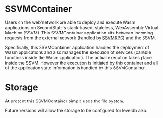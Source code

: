 # SSVMContainer
Users on the web/network are able to deploy and execute Wasm applications on SecondState's stack-based, stateless, WebAssembly Virtual Machine (SSVM). This SSVMContainer application sits between incoming requests from the external network (handled by [SSVMRPC](https://github.com/second-state/SSVMRPC)) and the SSVM. 

Specifically, this SSVMContainer application handles the deployment of Wasm applications and also manages the execution of services (callable functions inside the Wasm application). The actual execution takes place inside the SSVM. However the execution is initiated by this container and all of the application state information is handled by this SSVMContainer.

# Storage
At present this SSVMContainer simple uses the file system.


Future versions will allow the storage to be configured for leveldb also.
